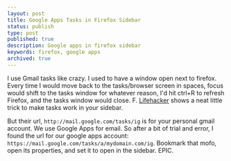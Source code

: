 ```yaml
---
layout: post
title: Google Apps Tasks in Firefox Sidebar
status: publish
type: post
published: true
description: Google apps in firefox sidebar
keywords: firefox, google apps
archived: true
---
```


I use Gmail tasks like crazy. I used to have a window open next to firefox. Every time I would
move back to the tasks/browser screen in spaces, focus would shift to the tasks window for
whatever reason, I'd hit ctrl+R to refresh Firefox, and the tasks window would close. F.
[Lifehacker](http://lifehacker.com/5145357/add-gmail-tasks-to-your-firefox-sidebar) shows a neat
little trick to make tasks work in your sidebar.

But their url, `http://mail.google.com/tasks/ig` is for your personal gmail account. We use
Google Apps for email. So after a bit of trial and error, I found the url for our google apps
account: `https://mail.google.com/tasks/a/mydomain.com/ig`. Bookmark that mofo, open its
properties, and set it to open in the sidebar. EPIC.
